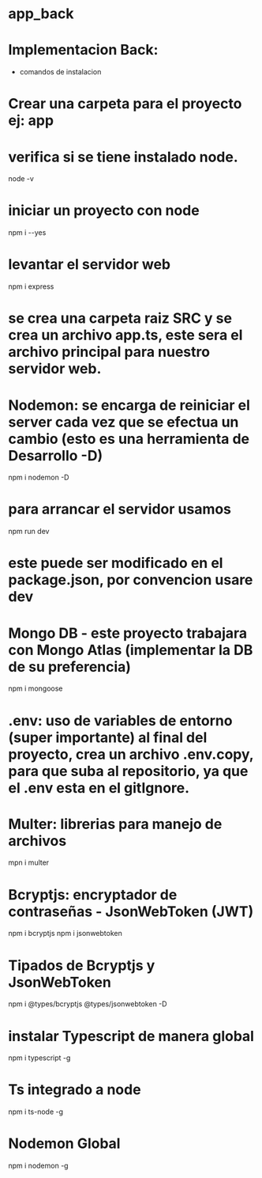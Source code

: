 # app_back

# Implementacion Back:

- comandos de instalacion
# Crear una carpeta para el proyecto ej: app
# verifica si se tiene instalado node.
node -v 

# iniciar un proyecto con node
npm i  --yes

# levantar el servidor web 
npm i express

# se crea una carpeta raiz SRC y se crea un archivo app.ts, este sera el archivo principal para nuestro servidor web.

# Nodemon: se encarga de reiniciar el server cada vez que se efectua un cambio (esto es una herramienta de Desarrollo -D)
npm i nodemon -D

# para arrancar el servidor usamos 
npm run dev

# este puede ser modificado en el package.json, por convencion usare dev
# Mongo DB - este proyecto trabajara con Mongo Atlas (implementar la DB de su preferencia)
npm i mongoose

# .env: uso de variables de entorno (super importante) al final del proyecto, crea un archivo .env.copy, para que suba al repositorio, ya que el .env esta en el gitIgnore.

# Multer: librerias para manejo de archivos
mpn i multer

# Bcryptjs: encryptador de contraseñas - JsonWebToken (JWT)
npm i bcryptjs
npm i jsonwebtoken

# Tipados de Bcryptjs y JsonWebToken
npm i @types/bcryptjs @types/jsonwebtoken -D

# instalar Typescript de manera global
npm i typescript -g

# Ts integrado a node
npm i ts-node -g

# Nodemon Global
npm i nodemon -g

# 

